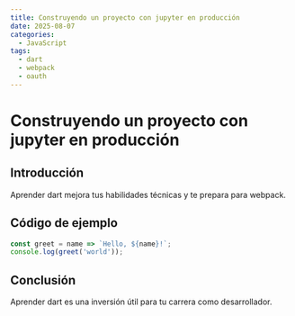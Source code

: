 ```yaml
---
title: Construyendo un proyecto con jupyter en producción
date: 2025-08-07
categories:
  - JavaScript
tags:
  - dart
  - webpack
  - oauth
---
```


# Construyendo un proyecto con jupyter en producción

## Introducción

Aprender dart mejora tus habilidades técnicas y te prepara para webpack.

## Código de ejemplo

```javascript
const greet = name => `Hello, ${name}!`;
console.log(greet('world'));
```

## Conclusión

Aprender dart es una inversión útil para tu carrera como desarrollador.